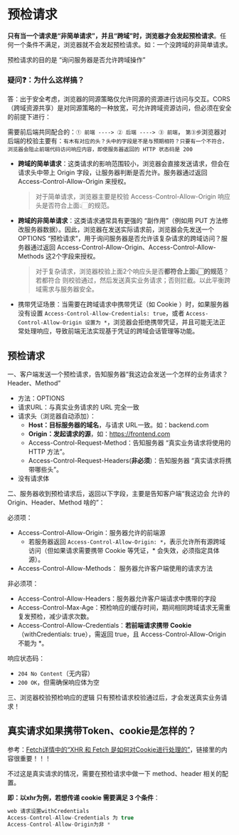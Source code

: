 # 预检请求 
**只有当一个请求是“非简单请求”，并且“跨域”时，浏览器才会发起预检请求**。任何一个条件不满足，浏览器就不会发起预检请求。如：一个没跨域的非简单请求。

预检请求的目的是 “询问服务器是否允许跨域操作”

### 疑问❓：为什么这样搞？  
答：出于安全考虑，浏览器的同源策略仅允许同源的资源进行访问与交互。CORS（跨域资源共享）是对同源策略的一种放宽，可允许跨域资源访问，但必须在安全的前提下进行：

需要前后端共同配合的：`① 前端 ----> ② 后端 ----> ③ 前端`，
`第③步`浏览器对后端的校验主要有：`有木有对应的头？头中的字段是不是与预期相符？只要有一个不符合，浏览器会阻止前端代码访问响应内容，即使服务器返回的 HTTP 状态码是 200`

* **跨域的简单请求**：这类请求的影响范围较小，浏览器会直接发送请求，但会在请求头中带上 Origin 字段，让服务器判断是否允许。服务器通过返回 Access-Control-Allow-Origin 来授权。
    > 对于简单请求，浏览器主要是校验 Access-Control-Allow-Origin 响应头是否符合上面👆🏻的规范。

* **跨域的非简单请求**：这类请求通常具有更强的 “副作用”（例如用 PUT 方法修改服务器数据）。因此，浏览器在发送实际请求前，浏览器会先发送一个 OPTIONS “预检请求”，用于询问服务器是否允许该复杂请求的跨域访问？服务器通过返回 Access-Control-Allow-Origin、Access-Control-Allow-Methods 这2个字段来授权。
    > 对于复杂请求，浏览器校验上面2个响应头是否**都符合上面👆🏻的规范**？若都符合 则校验通过，然后发送真实业务请求；否则拦截。以此平衡跨域需求与服务器安全。

* 携带凭证场景：当需要在跨域请求中携带凭证（如 Cookie ）时，如果服务器没有设置 `Access-Control-Allow-Credentials: true`，或者 `Access-Control-Allow-Origin 设置为 *`，浏览器会拒绝携带凭证，并且可能无法正常处理响应，导致前端无法实现基于凭证的跨域会话管理等功能。


## 预检请求
一、客户端发送一个预检请求，告知服务器“我这边会发送一个怎样的业务请求？Header、Method”
* 方法：OPTIONS
* 请求URL：与真实业务请求的 URL 完全一致
* 请求头（浏览器自动添加）：
    * **Host：目标服务器的域名**，与请求 URL一致。如：backend.com
    * **Origin：发起请求的源**，如：https://frontend.com
    * Access-Control-Request-Method：告知服务器 “真实业务请求将使用的 HTTP 方法”。
    * Access-Control-Request-Headers(**非必须**)：告知服务器 “真实请求将携带哪些头”。		
* 没有请求体

二、服务器收到预检请求后，返回以下字段，主要是告知客户端“我这边会 允许的Origin、Header、Method 啥的”：

必须项：
* Access-Control-Allow-Origin：服务器允许的前端源
    * 若服务器返回 `Access-Control-Allow-Origin: *`，表示允许所有源跨域访问（但如果请求需要携带 Cookie 等凭证，* 会失效，必须指定具体源）。
* Access-Control-Allow-Methods： 服务器允许客户端使用的请求方法

非必须项：
* Access-Control-Allow-Headers：服务器允许客户端请求中携带的字段
* Access-Control-Max-Age：预检响应的缓存时间，期间相同跨域请求无需重复发预检，减少请求次数。
* Access-Control-Allow-Credentials：**若前端请求携带 Cookie**（withCredentials: true），需返回 true，且 Access-Control-Allow-Origin 不能为 *。			

响应状态码：
* `204 No Content`（无内容）
* `200 OK`，但需确保响应体为空

三、浏览器校验预检响应的逻辑
只有预检请求校验通过后，才会发送真实业务请求！

## 真实请求如果携带Token、cookie是怎样的？
参考：[Fetch详情中的“XHR 和 Fetch 是如何对Cookie进行处理的”](./5.2__Fetch.md)，链接里的内容很重要！！！

不过这是真实请求的情况，需要在预检请求中做一下 method、header 相关的配置。

**即：以xhr为例，若想传递 cookie 需要满足 3 个条件**：
```js
web 请求设置withCredentials
Access-Control-Allow-Credentials 为 true
Access-Control-Allow-Origin为非 *
```